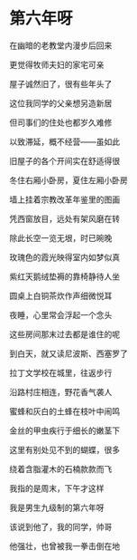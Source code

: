    

# 第六年呀

在幽暗的老教堂内漫步后回来

更觉得牧师夫妇的家宅可亲

屋子诚然旧了，很有些年头了

这位我同学的父亲想另造新居

但司事们的住处也都岁久难修

以致滞延，概不经营——虽如此

旧屋子的各个开间实在舒适得很

冬住右厢小卧房，夏住左厢小卧房

墙上挂着宗教改革年鉴里的图画

凭西窗放目，远处有架风磨在转

除此长空一览无垠，时已晼晚

玫瑰色的霞光映得室内如梦似真

紫红天鹅绒垫褥的靠椅静待人坐

圆桌上白铜茶炊作声细微悦耳

夜睡，心里常会浮起一个念头

这些房间那末过去都是谁住的呢

到白天，就又读尼波斯、西塞罗了

拉丁文学校在城里，往返步行

沿路村庄相连，野花香气袭人

蜜蜂和灰白的土蜂在枝叶中闹鸣

金丝的甲虫疾行于细长的嫩茎下

这里有别处见不到的蝴蝶，很多

绕着含脂灌木的石楠款款而飞

我指的是周末，下午才这样

我是男生九级制的第六年呀

该说到他了，我的同学，帅哥

他强壮，也曾被我一拳击倒在地